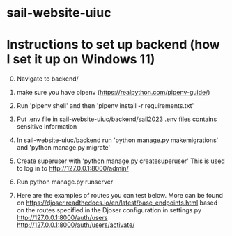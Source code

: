 # sail-website-uiuc
# Instructions to set up backend (how I set it up on Windows 11)
0) Navigate to backend/
1) make sure you have pipenv (https://realpython.com/pipenv-guide/)
2) Run 'pipenv shell' and then 'pipenv install -r requirements.txt'
3) Put .env file in sail-website-uiuc/backend/sail2023
    .env files contains sensitive information
4) In sail-website-uiuc/backend run 'python manage.py makemigrations' and 'python manage.py migrate'
5) Create superuser with 'python manage.py createsuperuser' 
    This is used to log in to http://127.0.0.1:8000/admin/
5) Run python manage.py runserver

6) Here are the examples of routes you can test below. More can be found on https://djoser.readthedocs.io/en/latest/base_endpoints.html 
   based on the routes specified in the Djoser configuration in settings.py
    http://127.0.0.1:8000/auth/users
    http://127.0.0.1:8000/auth/users/activate/ 
    
